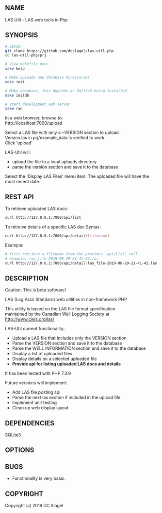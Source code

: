 NAME
----

LAS Util - LAS web tools in Php 

SYNOPSIS
--------

 ```bash
# Setup:
git clone https://github.com/dcslagel/las-util-php
cd las-util-php/prj

# View makefile menu
make help

# Make uploads and database directories
make init

# Make database, this depends on Sqlite3 being installed
make initdb

# start development web server
make run
```

In a web browser, browse to:    
http://localhost:7000/upload

Select a LAS file with only a ~VERSION section to upload.    
Version.las in prj/example_data is verified to work.    
Click 'upload'    

  LAS-Util will:
  - upload the file to a local uploads directory
  - parse the version section and save it to the database

Select the 'Display LAS Files' menu item. The uploaded file will have the most recent date.

REST API
--------

To retrieve uploaded LAS docs:
```bash
curl http://127.0.0.1:7000/api/list
```

To retreive details of a specific LAS doc 
Syntax:    
```bash
curl http://127.0.0.1:7000/api/detail/[filename]    
```

Example:     
```bash
# first retrieve a filename from the previous 'api/list' call
# example: las_file-2019-08-29-21-41-42.las
curl http://127.0.0.1:7000/api/detail?las_file-2019-08-29-21-41-42.las
```


DESCRIPTION
-----------
Caution: This is beta software!

LAS (Log Ascii Standard) web utilities in non-framework PHP

This utility is based on the LAS file format specification   
maintained by the Canadian Well Logging Society at   
http://www.cwls.org/las/


LAS-Util current functionality:
- Upload a LAS file that includes only the VERSION section
- Parse the VERSION section and save it to the database
- Parse the WELL INFORMATION section and save it to the database
- Display a list of uploaded files
- Display details on a selected uploaded file
- **Provide api for listing uploaded LAS docs and details**


It has been tested with PHP 7.3.9 


Future versions will implement:
- Add LAS file posting api
- Parse the next las section if included in the upload file
- Implement unit testing
- Clean up web display layout


DEPENDENCIES
------------

SQLite3



OPTIONS
-------

BUGS
----

- Functionality is very basic.


COPYRIGHT
------

Copyright (c) 2019 DC Slagel
